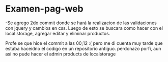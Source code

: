 # Examen-pag-web

-Se agrego 2do commit donde se hará la realizacion de las validaciones con jquery y cambios en css. Luego de esto se buscara como hacer con el local storage, agregar editar y eliminar productos.

Profe se que hice el commit a las 00;12 :( pero me di cuenta muy tarde que estaba haceidno el codigo en un repositorio antiguo. perdonazo porfi, aun asi no pude hacer el admin products de localstorage
